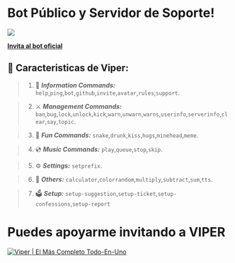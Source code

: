# Bot Público y Servidor de Soporte!

<a href="https://dsc.gg/thunligh"><img src="https://cdn.discordapp.com/attachments/980865947772518410/1003683550807203930/Discord_tablist_mewt.png"></a>
 
[**Invita al bot oficial**](https://dsc.gg/theviper)

## 🤖 Caracteristicas de Viper:

   > 1. 🔰 **___Information Commands:___** `help`,`ping`,`bot`,`github`,`invite`,`avatar`,`rules`,`support`.

   > 2. :crossed_swords: **___Management Commands:___** `ban`,`bug`,`lock`,`unlock`,`kick`,`warn`,`unwarn`,`warns`,`userinfo`,`serverinfo`,`clear`,`say`,`topic`.

   > 3. :rofl: **___Fun Commands:___** `snake`,`drunk`,`kiss`,`hugs`,`minehead`,`meme`.
   
   > 4. :cd: **___Music Commands:___** `play`,`queue`,`stop`,`skip`.
   
   > 5. ⚙️ **___Settings:___** `setprefix`.
   
   > 6. 📌 **___Others:___** `calculator`,`colorrandom`,`multiply`,`subtract`,`sum`,`tts`.
   
   > 7. 🗳 **___Setup:___** `setup-suggestion`,`setup-ticket`,`setup-confessions`,`setup-report`


# Puedes apoyarme invitando a **__VIPER__**

[![Viper | El Más Completo Todo-En-Uno](https://cdn.discordapp.com/avatars/919695409813815367/73ae978048bf4ea3c751638372d92a1f.webp?size=256)](https://dsc.gg/theviper)
